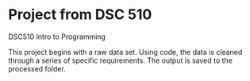# Project from DSC 510
DSC510 Intro to Programming

This project begins with a raw data set. 
Using code, the data is cleaned through a series of specific requirements.
The output is saved to the processed folder.
